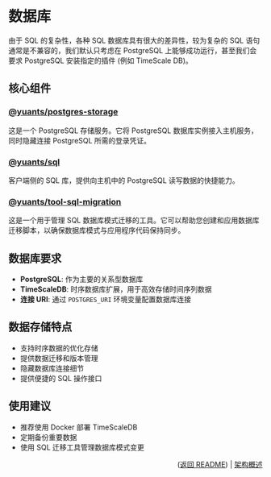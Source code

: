 # 数据库

由于 SQL 的复杂性，各种 SQL 数据库具有很大的差异性，较为复杂的 SQL 语句通常是不兼容的，我们默认只考虑在 PostgreSQL 上能够成功运行，甚至我们会要求 PostgreSQL 安装指定的插件 (例如 TimeScale DB)。

## 核心组件

### [@yuants/postgres-storage](apps/postgres-storage)

这是一个 PostgreSQL 存储服务。它将 PostgreSQL 数据库实例接入主机服务，同时隐藏连接 PostgreSQL 所需的登录凭证。

### [@yuants/sql](libraries/sql)

客户端侧的 SQL 库，提供向主机中的 PostgreSQL 读写数据的快捷能力。

### [@yuants/tool-sql-migration](tools/sql-migration)

这是一个用于管理 SQL 数据库模式迁移的工具。它可以帮助您创建和应用数据库迁移脚本，以确保数据库模式与应用程序代码保持同步。

## 数据库要求

- **PostgreSQL**: 作为主要的关系型数据库
- **TimeScaleDB**: 时序数据库扩展，用于高效存储时间序列数据
- **连接 URI**: 通过 `POSTGRES_URI` 环境变量配置数据库连接

## 数据存储特点

- 支持时序数据的优化存储
- 提供数据迁移和版本管理
- 隐藏数据库连接细节
- 提供便捷的 SQL 操作接口

## 使用建议

- 推荐使用 Docker 部署 TimeScaleDB
- 定期备份重要数据
- 使用 SQL 迁移工具管理数据库模式变更

<p align="right">(<a href="../../README.zh-Hans.md">返回 README</a>) | <a href="architecture-overview.md">架构概述</a></p>
